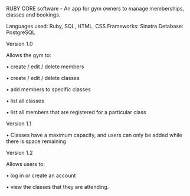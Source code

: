 
RUBY CORE software - An app for gym owners to manage memberships, classes and bookings.


Languages used: Ruby, SQL, HTML, CSS
Frameworks: Sinatra
Detabase: PostgreSQL



Version 1.0



Allows the gym to:



• create / edit / delete members

• create / edit / delete classes

• add members to specific classes

• list all classes

• list all members that are registered for a particular class




Version 1.1

• Classes have a maximum capacity, and users can only be added while there is space remaining



Version 1.2



Allows users to:

• log in or create an account

• view the classes that they are attending.



